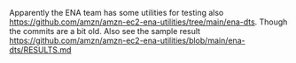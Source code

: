Apparently the ENA team has some utilities for testing also https://github.com/amzn/amzn-ec2-ena-utilities/tree/main/ena-dts. Though the commits are a bit old.
Also see the sample result https://github.com/amzn/amzn-ec2-ena-utilities/blob/main/ena-dts/RESULTS.md
